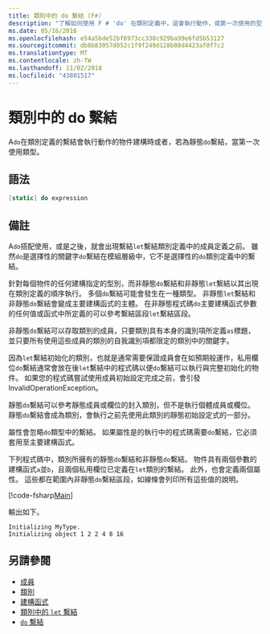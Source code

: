 ```yaml
---
title: 類別中的 do 繫結 (F#)
description: "了解如何使用 F # 'do' 在類別定義中，這會執行動作，或第一次使用的型別時，物件建構的繫結。"
ms.date: 05/16/2016
ms.openlocfilehash: e54a5bde52bf6973cc338c929ba99e6fd5b53127
ms.sourcegitcommit: db8b83057d052c1f9f249d128b08d4423af0f7c2
ms.translationtype: MT
ms.contentlocale: zh-TW
ms.lasthandoff: 11/02/2018
ms.locfileid: "43801517"
---
```

# <a name="do-bindings-in-classes"></a>類別中的 do 繫結

A`do`在類別定義的繫結會執行動作的物件建構時或者，若為靜態`do`繫結，當第一次使用類型。

## <a name="syntax"></a>語法

```fsharp
[static] do expression
```

## <a name="remarks"></a>備註

A`do`搭配使用，或是之後，就會出現繫結`let`繫結類別定義中的成員定義之前。 雖然`do`是選擇性的關鍵字`do`繫結在模組層級中，它不是選擇性的`do`類別定義中的繫結。

針對每個物件的任何建構指定的型別，而非靜態`do`繫結和非靜態`let`繫結以其出現在類別定義的順序執行。 多個`do`繫結可能會發生在一種類型。 非靜態`let`繫結和非靜態`do`繫結會變成主要建構函式的主體。 在非靜態程式碼`do`主要建構函式參數的任何值或函式中所定義的可以參考繫結區段`let`繫結區段。

非靜態`do`繫結可以存取類別的成員，只要類別具有本身的識別項所定義`as`標題，並只要所有使用這些成員的類別的自我識別項都限定的類別中的關鍵字。

因為`let`繫結初始化的類別，也就是通常需要保證成員會在如預期般運作，私用欄位`do`繫結通常會放在後`let`繫結中的程式碼以便`do`繫結可以執行與完整初始化的物件。 如果您的程式碼嘗試使用成員初始設定完成之前，會引發 InvalidOperationException。

靜態`do`繫結可以參考靜態成員或欄位的封入類別，但不是執行個體成員或欄位。 靜態`do`繫結會成為類別，會執行之前先使用此類別的靜態初始設定式的一部分。

屬性會忽略`do`類型中的繫結。 如果屬性是的執行中的程式碼需要`do`繫結，它必須套用至主要建構函式。

下列程式碼中，類別所擁有的靜態`do`繫結和非靜態`do`繫結。 物件具有兩個參數的建構函式`a`並`b`，且兩個私用欄位已定義在`let`類別的繫結。 此外，也會定義兩個屬性。 這些都在範圍內非靜態`do`繫結區段，如線條會列印所有這些值的說明。

[!code-fsharp[Main](../../../../samples/snippets/fsharp/lang-ref-1/snippet3101.fs)]

輸出如下。

```console
Initializing MyType.
Initializing object 1 2 2 4 8 16
```

## <a name="see-also"></a>另請參閱

- [成員](index.md)
- [類別](../classes.md)
- [建構函式](constructors.md)
- [類別中的 `let` 繫結](let-bindings-in-classes.md)
- [`do` 繫結](../functions/do-Bindings.md)
